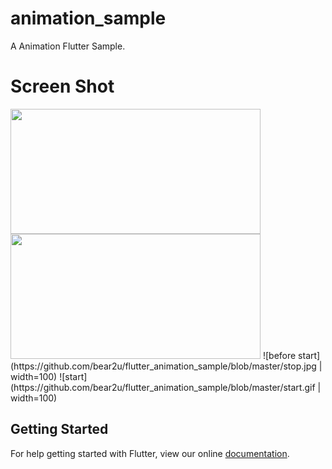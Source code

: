 # animation_sample

A Animation Flutter Sample.

# Screen Shot


<img src="(https://github.com/bear2u/flutter_animation_sample/blob/master/stop.jpg" width="400" height="200" />
<img src="(https://github.com/bear2u/flutter_animation_sample/blob/master/stop.jpg" width="400" height="200" />
![before start](https://github.com/bear2u/flutter_animation_sample/blob/master/stop.jpg | width=100)
![start](https://github.com/bear2u/flutter_animation_sample/blob/master/start.gif | width=100)


## Getting Started

For help getting started with Flutter, view our online
[documentation](https://flutter.io/).
